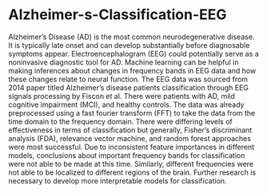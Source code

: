 # Alzheimer-s-Classification-EEG
Alzheimer’s Disease (AD) is the most common neurodegenerative disease. It is typically late onset and can develop substantially before diagnosable symptoms appear. Electroencephalogram (EEG) could potentially serve as a noninvasive diagnostic tool for AD.  Machine learning can be helpful in making inferences about changes in frequency bands in EEG data and how these changes relate to neural function. The EEG data was sourced from 2014 paper titled Alzheimer’s disease patients classification through EEG signals processing by Fiscon et al. There were patients with AD, mild cognitive impairment (MCI), and healthy controls. The data was already preprocessed using a fast fourier transform (FFT) to take the data from the time domain to the frequency domain. There were differing levels of effectiveness in terms of classification but generally, Fisher’s discriminant analysis (FDA), relevance vector machine, and random forest approaches were most successful. Due to inconsistent feature importances in different models, conclusions about important frequency bands for classification were not able to be made at this time. Similarly, different frequencies were not able to be localized to different regions of the brain. Further research is necessary to develop more interpretable models for classification. 
